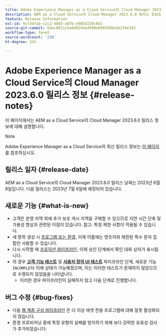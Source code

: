 ```yaml
---
title: Adobe Experience Manager as a Cloud Service의 Cloud Manager 2023.6.0 릴리스 정보
description: AEM as a Cloud Service의 Cloud Manager 2023.6.0 릴리스 정보입니다.
feature: Release Information
exl-id: 9c73d7ab-c2c2-4803-a07b-e9054220c6b2
source-git-commit: 6dac8611cba8d924eb4509e699350be5b159e3d2
workflow-type: tm+mt
source-wordcount: '238'
ht-degree: 33%

---
```



# Adobe Experience Manager as a Cloud Service의 Cloud Manager 2023.6.0 릴리스 정보 {#release-notes}

이 페이지에서는 AEM as a Cloud Service의 Cloud Manager 2023.6.0 릴리스 정보에 대해 설명합니다.

>[!NOTE]
>
>Adobe Experience Manager as a Cloud Service의 최신 릴리스 정보는 [이 페이지](/help/release-notes/release-notes-cloud/release-notes-current.md)를 참조하십시오.

## 릴리스 일자 {#release-date}

AEM as a Cloud Service의 Cloud Manager 2023.6.0 릴리스 날짜는 2023년 6월 8일입니다. 다음 릴리스는 2023년 7월 6일에 예정되어 있습니다.

## 새로운 기능 {#what-is-new}

* 고객은 운영 지역 외에 추가 보조 게시 지역을 구매할 수 있으므로 지연 시간 단축 및 가용성 향상과 관련된 이점이 있습니다. 참고: 특정 제한 사항이 적용될 수 있습니다.
* 새 항목 생성 시 [프로그램 또는 환경,](/help/implementing/cloud-manager/getting-access-to-aem-in-cloud/program-types.md) 이제 이름에는 영숫자와 제한된 특수 문자 집합만 사용할 수 있습니다.
* 다시 시작할 때 [프로덕션 파이프라인,](/help/implementing/cloud-manager/configuring-pipelines/configuring-production-pipelines.md) 이제 승인 단계에서 확인 대화 상자가 표시됩니다.
* 의 경우 **[고객 기능 테스트](/help/implementing/cloud-manager/functional-testing.md#custom-functional-testing)** 및 **[사용자 정의 UI 테스트](/help/implementing/cloud-manager/ui-testing.md)** 파이프라인 단계, 새로운 기능 `INCOMPLETE` 이제 상태가 가능해졌으며, 이는 이러한 테스트가 존재하지 않았으므로 수행되지 않았음을 나타냅니다.
   * 이러한 경우 파이프라인이 실패하지 않고 다음 단계로 진행합니다.

## 버그 수정 {#bug-fixes}

* 다음 [웹 계층 구성 파이프라인](/help/implementing/cloud-manager/configuring-pipelines/introduction-ci-cd-pipelines.md#web-tier-config-pipelines) 은 더 이상 에셋 전용 프로그램에 대해 잘못 활성화되지 않습니다.
* 환경 프로비저닝 중에 특정 유형의 실패를 방지하기 위해 보다 강력한 유효성 검사가 추가되었습니다.
